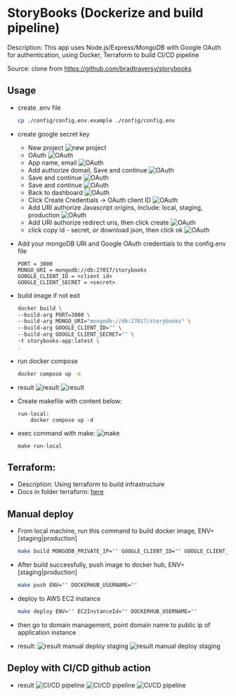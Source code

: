 # StoryBooks (Dockerize and build pipeline)

Description: This app uses Node.js/Express/MongoDB with Google OAuth for authentication, using Docker, Terraform to build CI/CD pipeline

Source: clone from https://github.com/bradtraversy/storybooks

## Usage
- create .env file
    ```sh
    cp ./config/config.env.example ./config/config.env
    ```
- create google secret key
    - New project
        ![new project](./static/image1.png)
    - OAuth
        ![OAuth](./static/image2.png)
    - App name, email
        ![OAuth](./static/image3.png)
    - Add authorize domail, Save and continue
        ![OAuth](./static/image4.png)
    - Save and continue
        ![OAuth](./static/image5.png)
    - Save and continue
        ![OAuth](./static/image6.png)
    - Back to dashboard
        ![OAuth](./static/image7.png)
    - Click Create Credentials ->  OAuth client ID
        ![OAuth](./static/image8.png)
    - Add URI authorize Javascript origins, include: local, staging, production
        ![OAuth](./static/image9.png)
    - Add URI authorize redirect uris, then click create
        ![OAuth](./static/image10.png)
    - click copy id - secret, or download json, then click ok
        ![OAuth](./static/image11.png)

- Add your mongoDB URI and Google OAuth credentials to the config.env file
    ```
    PORT = 3000
    MONGO_URI = mongodb://db:27017/storybooks
    GOOGLE_CLIENT_ID = <client id>
    GOOGLE_CLIENT_SECRET = <secret>
    ```

- build image if not exit
    ```sh
    docker build \
    --build-arg PORT=3000 \
	--build-arg MONGO_URI="mongodb://db:27017/storybooks" \
	--build-arg GOOGLE_CLIENT_ID="" \
	--build-arg GOOGLE_CLIENT_SECRET="" \
    -t storybooks-app:latest \  
    .
    ```

- run docker compose
    ```sh
    docker compose up -d
    ```

- result
    ![result](./static/image12.png)
    ![result](./static/image13.png)

- Create makefile with content below:
    ```
    run-local:
        docker compose up -d
    ```
- exec command with make:
    ![make](./static/image14.png)
    ```
    make run-local
    ```
## Terraform:
- Description: Using terraform to build infrastructure
- Docs in folder terraform: [here](./terraform/readme.md)

## Manual deploy
- From local machine, run this command to build docker image, ENV=[staging|production]
    ```sh
    make build MONGODB_PRIVATE_IP="" GOOGLE_CLIENT_ID="" GOOGLE_CLIENT_SECRET=""
    ```

- After build successfully, push image to docker hub, ENV=[staging|production]
    ```sh
    make push ENV="" DOCKERHUB_USERNAME=""
    ```

- deploy to AWS EC2 instance
    ```sh
    make deploy ENV="" EC2InstanceId="" DOCKERHUB_USERNAME="" 
    ```

- then go to domain management, point domain name to public ip of application instance
- result:
    ![result manual deploy staging](./static/image15.png)
    ![result manual deploy staging](./static/image16.png)

## Deploy with CI/CD github action
- result
    ![CI/CD pipeline](./static/image17.png)
    ![CI/CD pipeline](./static/image18.png)
    ![CI/CD pipeline](./static/image19.png)
